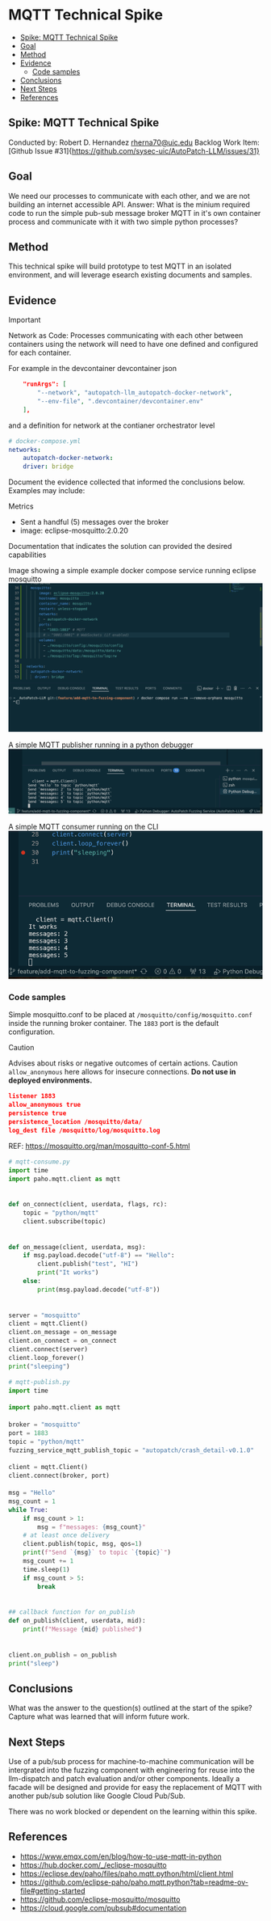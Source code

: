 # MQTT Technical Spike <!-- omit in toc -->
- [Spike: MQTT Technical Spike](#spike-mqtt-technical-spike)
- [Goal](#goal)
- [Method](#method)
- [Evidence](#evidence)
  - [Code samples](#code-samples)
- [Conclusions](#conclusions)
- [Next Steps](#next-steps)
- [References](#references)

## Spike: MQTT Technical Spike
Conducted by: Robert D. Hernandez rherna70@uic.edu
Backlog Work Item: [Github Issue #31]{https://github.com/sysec-uic/AutoPatch-LLM/issues/31}

## Goal

We need our processes to communicate with each other, and we are not building an internet accessible API.  Answer: What is the minium required code to run the simple pub-sub message broker MQTT in it's own container process and communicate with it with two simple python processes?

## Method
This technical spike will build prototype to test MQTT in an isolated environment, and will leverage esearch existing documents and samples.

## Evidence

> [!IMPORTANT]  
> Network as Code: Processes communicating with each other between containers using the network will need to have one defined and configured for each container.

For example in the devcontainer 
devcontainer json
```json
	"runArgs": [
		"--network", "autopatch-llm_autopatch-docker-network",
		"--env-file", ".devcontainer/devcontainer.env"
	],
```

and a definition for network at the contianer orchestrator level 

```yaml
# docker-compose.yml
networks:
    autopatch-docker-network:
    driver: bridge
```

Document the evidence collected that informed the conclusions below. Examples may include:

Metrics
- Sent a handful (5) messages over the broker
- image: eclipse-mosquitto:2.0.20

Documentation that indicates the solution can provided the desired capabilities

Image showing a simple example docker compose service running eclipse mosquitto ![Image showing a simple example docker compose service running eclipse mosquitto](../images/compose-mqtt-example.png)

A simple MQTT publisher running in a python debugger ![a simple MQTT publisher running in a python debugger](../images/mqtt-publisher-python.png)

A simple MQTT consumer running on the CLI![a simple MQTT consumer running on the CLI](../images/mqtt-consumer-python.png)

### Code samples

Simple mosquitto.conf to be placed at `/mosquitto/config/mosquitto.conf` inside the running broker container.  The `1883` port is the default configuration.  

> [!CAUTION]
> Advises about risks or negative outcomes of certain actions.
Caution `allow_anonymous` here allows for insecure connections.  **Do not use in deployed environments.**

```json
listener 1883
allow_anonymous true
persistence true
persistence_location /mosquitto/data/
log_dest file /mosquitto/log/mosquitto.log
```
REF: https://mosquitto.org/man/mosquitto-conf-5.html

```python
# mqtt-consume.py
import time
import paho.mqtt.client as mqtt


def on_connect(client, userdata, flags, rc):
    topic = "python/mqtt"
    client.subscribe(topic)


def on_message(client, userdata, msg):
    if msg.payload.decode("utf-8") == "Hello":
        client.publish("test", "HI")
        print("It works")
    else:
        print(msg.payload.decode("utf-8"))


server = "mosquitto"
client = mqtt.Client()
client.on_message = on_message
client.on_connect = on_connect
client.connect(server)
client.loop_forever()
print("sleeping")

```

```python
# mqtt-publish.py
import time

import paho.mqtt.client as mqtt

broker = "mosquitto"
port = 1883
topic = "python/mqtt"
fuzzing_service_mqtt_publish_topic = "autopatch/crash_detail-v0.1.0"

client = mqtt.Client()
client.connect(broker, port)

msg = "Hello"
msg_count = 1
while True:
    if msg_count > 1:
        msg = f"messages: {msg_count}"
    # at least once delivery
    client.publish(topic, msg, qos=1)
    print(f"Send `{msg}` to topic `{topic}`")
    msg_count += 1
    time.sleep(1)
    if msg_count > 5:
        break


## callback function for on_publish
def on_publish(client, userdata, mid):
    print(f"Message {mid} published")


client.on_publish = on_publish
print("sleep")
```

## Conclusions
What was the answer to the question(s) outlined at the start of the spike? Capture what was learned that will inform future work.

## Next Steps

Use of a pub/sub process for machine-to-machine communication will be intergrated into the fuzzing component with engineering for reuse into the llm-dispatch and patch evaluation and/or other components.  Ideally a facade will be designed and provide for easy the replacement of MQTT with another pub/sub solution like Google Cloud Pub/Sub.

There was no work blocked or dependent on the learning within this spike.

## References
- https://www.emqx.com/en/blog/how-to-use-mqtt-in-python
- https://hub.docker.com/_/eclipse-mosquitto
- https://eclipse.dev/paho/files/paho.mqtt.python/html/client.html
- https://github.com/eclipse-paho/paho.mqtt.python?tab=readme-ov-file#getting-started
- https://github.com/eclipse-mosquitto/mosquitto
- https://cloud.google.com/pubsub#documentation
